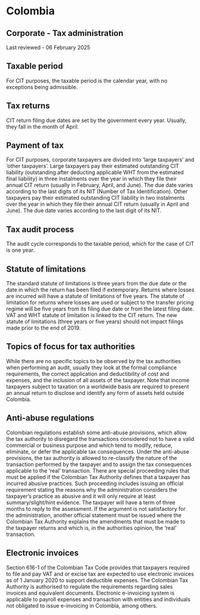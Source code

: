 # Colombia
## Corporate - Tax administration
Last reviewed - 06 February 2025
## Taxable period
For CIT purposes, the taxable period is the calendar year, with no exceptions being admissible.
## Tax returns
CIT return filing due dates are set by the government every year. Usually, they fall in the month of April.
## Payment of tax
For CIT purposes, corporate taxpayers are divided into ‘large taxpayers’ and ‘other taxpayers’. Large taxpayers pay their estimated outstanding CIT liability (outstanding after deducting applicable WHT from the estimated final liability) in three instalments over the year in which they file their annual CIT return (usually in February, April, and June). The due date varies according to the last digits of its NIT (Number of Tax Identification).
Other taxpayers pay their estimated outstanding CIT liability in two instalments over the year in which they file their annual CIT return (usually in April and June). The due date varies according to the last digit of its NIT.
## Tax audit process
The audit cycle corresponds to the taxable period, which for the case of CIT is one year.
## Statute of limitations
The standard statute of limitations is three years from the due date or the date in which the return has been filed if extemporary.
Returns where losses are incurred will have a statute of limitations of five years.
The statute of limitation for returns where losses are used or subject to the transfer pricing regime will be five years from its filing due date or from the latest filing date.
VAT and WHT statute of limitation is linked to the CIT return.
The new statute of limitations (three years or five years) should not impact filings made prior to the end of 2019.
## Topics of focus for tax authorities
While there are no specific topics to be observed by the tax authorities when performing an audit, usually they look at the formal compliance requirements, the correct application and deductibility of cost and expenses, and the inclusion of all assets of the taxpayer.
Note that income taxpayers subject to taxation on a worldwide basis are required to present an annual return to disclose and identify any form of assets held outside Colombia.
## Anti-abuse regulations
Colombian regulations establish some anti-abuse provisions, which allow the tax authority to disregard the transactions considered not to have a valid commercial or business purpose and which tend to modify, reduce, eliminate, or defer the applicable tax consequences.
Under the anti-abuse provisions, the tax authority is allowed to re-classify the nature of the transaction performed by the taxpayer and to assign the tax consequences applicable to the ‘real’ transaction.
There are special proceeding rules that must be applied if the Colombian Tax Authority defines that a taxpayer has incurred abusive practices. Such proceeding includes issuing an official requirement stating the reasons why the administration considers the taxpayer’s practice as abusive and it will only require at least summary/slight/hint evidence. The taxpayer will have a term of three months to reply to the assessment. If the argument is not satisfactory for the administration, another official statement must be issued where the Colombian Tax Authority explains the amendments that must be made to the taxpayer returns and which is, in the authorities opinion, the ‘real’ transaction.
## Electronic invoices
Section 616-1 of the Colombian Tax Code provides that taxpayers required to file and pay VAT and or excise tax are expected to use electronic invoices as of 1 January 2020 to support deductible expenses. 
The Colombian Tax Authority is authorised to regulate the requirements regarding sales invoices and equivalent documents. Electronic e-invoicing system is applicable to payroll expenses and transaction with entities and individuals not obligated to issue e-invoicing in Colombia, among others. 

